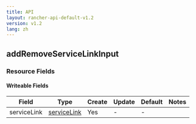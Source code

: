 ```yaml
---
title: API
layout: rancher-api-default-v1.2
version: v1.2
lang: zh
---
```


## addRemoveServiceLinkInput



### Resource Fields

#### Writeable Fields

Field | Type | Create | Update | Default | Notes
---|---|---|---|---|---
serviceLink | [serviceLink]({{site.baseurl}}/rancher/{{page.version}}/{{page.lang}}/api/api-resources/serviceLink/) | Yes | - | - | 



<br>
